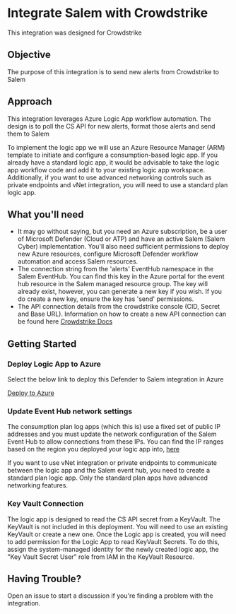 # Integrate Salem with Crowdstrike

This integration was designed for Crowdstrike

## Objective

The purpose of this integration is to send new alerts from Crowdstrike to Salem

## Approach

This integration leverages Azure Logic App workflow automation.  The design is to poll the CS API for new alerts, format those alerts and send them to Salem

To implement the logic app we will use an Azure Resource Manager (ARM) template to initiate and configure a consumption-based logic app.  If you already have a standard logic app, it would be advisable to take the logic app workflow code and add it to your existing logic app workspace.  Additionally, if you want to use advanced networking controls such as private endpoints and vNet integration, you will need to use a standard plan logic app.  

## What you'll need

* It may go without saying, but you need an Azure subscription, be a user of Microsoft Defender (Cloud or ATP) and have an active Salem (Salem Cyber) implementation.  You'll also need sufficient permissions to deploy new Azure resources, configure Microsoft Defender workflow automation and access Salem resources.
* The connection string from the 'alerts' EventHub namespace in the Salem EventHub.  You can find this key in the Azure portal for the event hub resource in the Salem managed resource group.  The key will already exist, however, you can generate a new key if you wish.  If you do create a new key, ensure the key has 'send' permissions.
* The API connection details from the crowdstrike console (CID, Secret and Base URL).  Information on how to create a new API connection can be found here [Crowdstrike Docs](https://www.crowdstrike.com/blog/tech-center/get-access-falcon-apis/)

## Getting Started

### Deploy Logic App to Azure

Select the below link to deploy this Defender to Salem integration in Azure

[Deploy to Azure](https://portal.azure.com/#create/Microsoft.Template/uri/https%3A%2F%2Fraw.githubusercontent.com%2FSalemCyberAI%2FUtils%2Fmain%2FCrowdstrike%2FARM%2FDeployToAzure%2FmainTemplate.json)

### Update Event Hub network settings

The consumption plan log apps (which this is) use a fixed set of public IP addresses and you must update the network configuration of the Salem Event Hub to allow connections from these IPs.  You can find the IP ranges based on the region you deployed your logic app into, [here](https://learn.microsoft.com/en-us/connectors/common/outbound-ip-addresses)

If you want to use vNet integration or private endpoints to communicate between the logic app and the Salem event hub, you need to create a standard plan logic app.  Only the standard plan apps have advanced networking features.

### Key Vault Connection

The logic app is designed to read the CS API secret from a KeyVault.  The KeyVault is not included in this deployment.  You will need to use an existing KeyVault or create a new one.  Once the Logic app is created, you will need to add permission for the Logic App to read KeyVault Secrets.  To do this, assign the system-managed identity for the newly created logic app, the "Key Vault Secret User" role from IAM in the KeyVault Resource.

## Having Trouble?

Open an issue to start a discussion if you're finding a problem with the integration.
